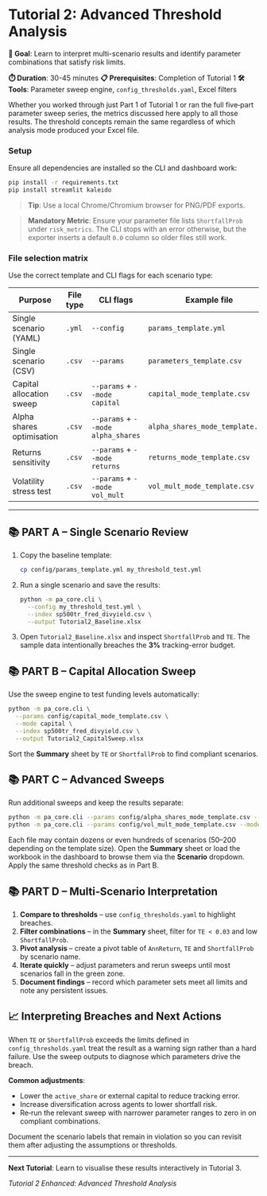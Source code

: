 # Tutorial 2: Advanced Threshold Analysis

**🎯 Goal**: Learn to interpret multi-scenario results and identify parameter combinations that satisfy risk limits.

**⏱️ Duration**: 30-45 minutes
**📋 Prerequisites**: Completion of Tutorial 1
**🛠️ Tools**: Parameter sweep engine, `config_thresholds.yaml`, Excel filters

Whether you worked through just Part&nbsp;1 of Tutorial&nbsp;1 or
ran the full five‑part parameter sweep series, the
metrics discussed here apply to all those results.  The
threshold concepts remain the same regardless of which
analysis mode produced your Excel file.

### Setup

Ensure all dependencies are installed so the CLI and dashboard work:

```bash
pip install -r requirements.txt
pip install streamlit kaleido
```

> **Tip**: Use a local Chrome/Chromium browser for PNG/PDF exports.

> **Mandatory Metric**: Ensure your parameter file lists `ShortfallProb`
> under `risk_metrics`. The CLI stops with an error otherwise, but the
> exporter inserts a default `0.0` column so older files still work.

### File selection matrix

Use the correct template and CLI flags for each scenario type:

| Purpose                    | File type | CLI flags                      | Example file                     |
|----------------------------|-----------|--------------------------------|---------------------------------|
| Single scenario (YAML)     | `.yml`    | `--config`                     | `params_template.yml`           |
| Single scenario (CSV)      | `.csv`    | `--params`                     | `parameters_template.csv`       |
| Capital allocation sweep   | `.csv`    | `--params` + `--mode capital`   | `capital_mode_template.csv`     |
| Alpha shares optimisation  | `.csv`    | `--params` + `--mode alpha_shares` | `alpha_shares_mode_template.csv` |
| Returns sensitivity        | `.csv`    | `--params` + `--mode returns`   | `returns_mode_template.csv`     |
| Volatility stress test     | `.csv`    | `--params` + `--mode vol_mult`  | `vol_mult_mode_template.csv`    |

---

## 📚 **PART A – Single Scenario Review**

1. Copy the baseline template:
   ```bash
   cp config/params_template.yml my_threshold_test.yml
   ```
2. Run a single scenario and save the results:
   ```bash
   python -m pa_core.cli \
     --config my_threshold_test.yml \
     --index sp500tr_fred_divyield.csv \
     --output Tutorial2_Baseline.xlsx
   ```
3. Open `Tutorial2_Baseline.xlsx` and inspect `ShortfallProb` and `TE`.
   The sample data intentionally breaches the **3%** tracking-error budget.

## 📚 **PART B – Capital Allocation Sweep**

Use the sweep engine to test funding levels automatically:

```bash
python -m pa_core.cli \
  --params config/capital_mode_template.csv \
  --mode capital \
  --index sp500tr_fred_divyield.csv \
  --output Tutorial2_CapitalSweep.xlsx
```

Sort the **Summary** sheet by `TE` or `ShortfallProb` to find compliant scenarios.

## 📚 **PART C – Advanced Sweeps**

Run additional sweeps and keep the results separate:

```bash
python -m pa_core.cli --params config/alpha_shares_mode_template.csv --mode alpha_shares --index sp500tr_fred_divyield.csv --output Tutorial2_AlphaSweep.xlsx
python -m pa_core.cli --params config/vol_mult_mode_template.csv --mode vol_mult --index sp500tr_fred_divyield.csv --output Tutorial2_VolSweep.xlsx
```

Each file may contain dozens or even hundreds of scenarios (50–200 depending on
the template size). Open the **Summary** sheet or load the workbook in the
dashboard to browse them via the **Scenario** dropdown. Apply the same
threshold checks as in Part B.

## 📚 **PART D – Multi‑Scenario Interpretation**

1. **Compare to thresholds** – use `config_thresholds.yaml` to highlight breaches.
2. **Filter combinations** – in the **Summary** sheet, filter for `TE < 0.03` and low `ShortfallProb`.
3. **Pivot analysis** – create a pivot table of `AnnReturn`, `TE` and `ShortfallProb` by scenario name.
4. **Iterate quickly** – adjust parameters and rerun sweeps until most scenarios fall in the green zone.
5. **Document findings** – record which parameter sets meet all limits and note any persistent issues.

## 📈 **Interpreting Breaches and Next Actions**

When `TE` or `ShortfallProb` exceeds the limits defined in `config_thresholds.yaml` treat the result as a warning sign rather than a hard failure. Use the sweep outputs to diagnose which parameters drive the breach.

**Common adjustments**:
* Lower the `active_share` or external capital to reduce tracking error.
* Increase diversification across agents to lower shortfall risk.
* Re‑run the relevant sweep with narrower parameter ranges to zero in on compliant combinations.

Document the scenario labels that remain in violation so you can revisit them after adjusting the assumptions or thresholds.

---

**Next Tutorial**: Learn to visualise these results interactively in Tutorial 3.

*Tutorial 2 Enhanced: Advanced Threshold Analysis*
